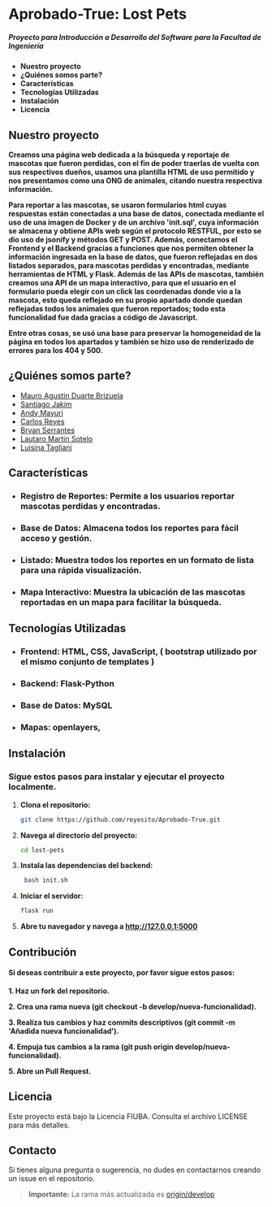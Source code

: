 # Aprobado-True: Lost Pets
##### Proyecto para Introducción a Desarrollo del Software para la Facultad de Ingeniería

- **Nuestro proyecto**
- **¿Quiénes somos parte?**
- **Características**
- **Tecnologías Utilizadas**
- **Instalación**
- **Licencia**

## Nuestro proyecto
   **Creamos una página web dedicada a la búsqueda y reportaje de mascotas que fueron perdidas, con el  fin de poder traerlas de vuelta con sus respectivos dueños, usamos una plantilla HTML de uso permitido y nos presentamos como una ONG de animales, citando nuestra respectiva información.**

**Para reportar a las mascotas, se usaron formularios html cuyas respuestas están conectadas a una base de datos, conectada mediante el uso de una imagen de Docker y de un archivo 'init.sql', cuya información se almacena y obtiene APIs web según el protocolo RESTFUL, por esto se dio uso de jsonify y métodos GET y POST. Además, conectamos el Frontend y el Backend gracias a funciones que nos permiten obtener la información ingresada en la base de datos, que fueron reflejadas en dos listados separados, para mascotas perdidas y encontradas, mediante herramientas de HTML y Flask. Además de las APIs de mascotas, también creamos una API de un mapa interactivo, para que el usuario en el formulario pueda elegir con un click las coordenadas donde vio a la mascota, esto queda reflejado en su propio apartado donde quedan reflejadas todos los animales que fueron reportados; todo esta funcionalidad fue dada gracias a código de Javascript.**

**Entre otras cosas, se usó una base para preservar la homogeneidad de la página en todos los apartados y también se hizo uso de renderizado de errores para los 404 y 500.**

## ¿Quiénes somos parte?
- [Mauro Agustin Duarte Brizuela](https://github.com/AGUST1N18)
- [Santiago Jakim](https://github.com/jakimm7)
- [Andy Mayuri](https://github.com/AndyPinta)
- [Carlos Reyes](https://github.com/reyesito)
- [Bryan Serrantes](https://github.com/Bserrantes)
- [Lautaro Martin Sotelo](https://github.com/Sotelo27)
- [Luisina Tagliani](https://github.com/luishilu)

## Características

- ### Registro de Reportes:  Permite a los usuarios reportar mascotas perdidas y encontradas.
- ### Base de Datos: Almacena todos los reportes para fácil acceso y gestión.
- ### Listado: Muestra todos los reportes en un formato de lista para una rápida visualización.
- ### Mapa Interactivo: Muestra la ubicación de las mascotas reportadas en un mapa para facilitar la búsqueda.


## Tecnologías Utilizadas

- ### Frontend: HTML, CSS, JavaScript, ( bootstrap utilizado por el mismo conjunto de templates )
- ### Backend: Flask-Python
- ### Base de Datos: MySQL
- ### Mapas: openlayers,

## Instalación

### Sigue estos pasos para instalar y ejecutar el proyecto localmente.

1. **Clona el repositorio:**
   ```bash
   git clone https://github.com/reyesito/Aprobado-True.git
   
2. **Navega al directorio del proyecto:**
   ```bash
   cd lost-pets
3. **Instala las dependencias del backend:**
   ```bash
    bash init.sh

5. **Iniciar el servidor:**
   ```bash
   flask run
   
6. **Abre tu navegador y navega a http://127.0.0.1:5000**
   
## Contribución
#### Si deseas contribuir a este proyecto, por favor sigue estos pasos:

**1. Haz un fork del repositorio.**

**2. Crea una rama nueva (git checkout -b develop/nueva-funcionalidad).**

**3. Realiza tus cambios y haz commits descriptivos (git commit -m 'Añadida nueva funcionalidad').**

**4. Empuja tus cambios a la rama (git push origin develop/nueva-funcionalidad).**

**5. Abre un Pull Request.**
##   Licencia
Este proyecto está bajo la Licencia FIUBA. Consulta el archivo LICENSE para más detalles.

## Contacto
Si tienes alguna pregunta o sugerencia, no dudes en contactarnos creando un issue en el repositorio.

> **Importante:** La rama más actualizada es [origin/develop](https://github.com/reyesito/Aprobado-True/tree/develop)